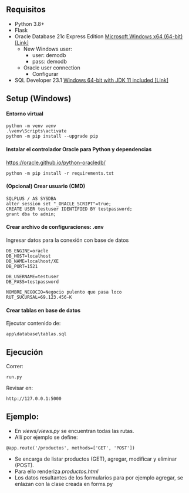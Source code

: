 ## Requisitos

* Python 3.8+
* Flask
* Oracle Database 21c Express Edition [Microsoft Windows x64 (64-bit) [Link]](https://www.oracle.com/cl/database/technologies/xe-downloads.html)
    - New Windows user:
        - user: demodb
        - pass: demodb
    - Oracle user connection
        - Configurar
* SQL Developer 23.1 [Windows 64-bit with JDK 11 included [Link]](https://www.oracle.com/database/sqldeveloper/technologies/download/)

## Setup (Windows)

#### Entorno virtual
```
python -m venv venv
.\venv\Scripts\activate
python -m pip install --upgrade pip
```

#### Instalar el controlador Oracle para Python y dependencias
https://oracle.github.io/python-oracledb/

```
python -m pip install -r requirements.txt
```

#### (Opcional) Crear usuario (CMD)
```
SQLPLUS / AS SYSDBA
alter session set "_ORACLE_SCRIPT"=true;
CREATE USER testuser IDENTIFIED BY testpassword;
grant dba to admin;
```

#### Crear archivo de configuraciones: .env
Ingresar datos para la conexión con base de datos
```
DB_ENGINE=oracle
DB_HOST=localhost
DB_NAME=localhost/XE
DB_PORT=1521

DB_USERNAME=testuser
DB_PASS=testpassword

NOMBRE_NEGOCIO=Negocio pulento que pasa loco
RUT_SUCURSAL=69.123.456-K
```

#### Crear tablas en base de datos
Ejecutar contenido de:
```
app\database\tablas.sql
```

## Ejecución
Correr:
```
run.py
```
Revisar en:
```
http://127.0.0.1:5000
```

## Ejemplo:

- En *views/views.py* se encuentran todas las rutas.
- Allí por ejemplo se define:
```
@app.route('/productos', methods=['GET', 'POST'])
```
- Se encarga de listar productos (GET), agregar, modificar y eliminar (POST).
- Para ello renderiza *productos.html*
- Los datos resultantes de los formularios para por ejemplo agregar, se enlazan con la clase creada en forms.py